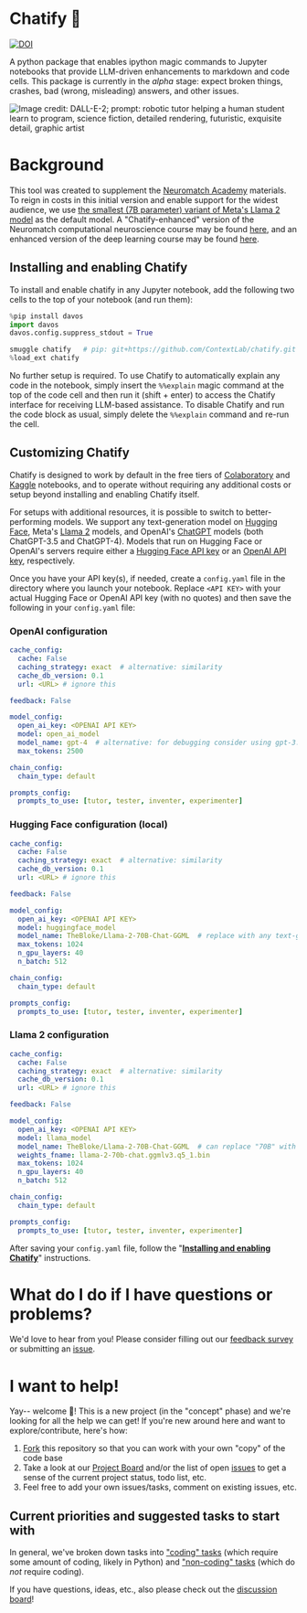 # Chatify 🤖
[![DOI](https://zenodo.org/badge/627651845.svg)](https://zenodo.org/badge/latestdoi/627651845)

A python package that enables ipython magic commands to Jupyter notebooks that provide LLM-driven enhancements to markdown and code cells.  This package is currently in the *alpha* stage: expect broken things, crashes, bad (wrong, misleading) answers, and other issues.

![Image credit: DALL-E-2; prompt: robotic tutor helping a human student learn to program, science fiction, detailed rendering, futuristic, exquisite detail, graphic artist](https://github.com/ContextLab/chatify/assets/9030494/e3b928e1-f683-44a5-af1e-5c51e3f0e541)


# Background

This tool was created to supplement the [Neuromatch Academy](https://compneuro.neuromatch.io/tutorials/intro.html) materials.  To reign in costs in this initial version and enable support for the widest audience, we use [the smallest (7B parameter) variant of Meta's Llama 2 model](https://huggingface.co/meta-llama/Llama-2-7b) as the default model.  A "Chatify-enhanced" version of the Neuromatch computational neuroscience course may be found [here](https://contextlab.github.io/course-content/tutorials/intro.html), and an enhanced version of the deep learning course may be found [here](https://contextlab.github.io/course-content-dl/tutorials/intro.html).

## Installing and enabling Chatify

To install and enable chatify in any Jupyter notebook, add the following two cells to the top of your notebook (and run them):

```python
%pip install davos
import davos
davos.config.suppress_stdout = True
```

```python
smuggle chatify   # pip: git+https://github.com/ContextLab/chatify.git
%load_ext chatify
```

No further setup is required.  To use Chatify to automatically explain any code in the notebook, simply insert the `%%explain` magic command at the top of the code cell and then run it (shift + enter) to access the Chatify interface for receiving LLM-based assistance.  To disable Chatify and run the code block as usual, simply delete the `%%explain` command and re-run the cell.

## Customizing Chatify

Chatify is designed to work by default in the free tiers of [Colaboratory](https://colab.research.google.com/) and [Kaggle](https://www.kaggle.com/code) notebooks, and to operate without requiring any additional costs or setup beyond installing and enabling Chatify itself.

For setups with additional resources, it is possible to switch to better-performing models.  We support any text-generation model on [Hugging Face](https://huggingface.co/models?pipeline_tag=text-generation&sort=trending), Meta's [Llama 2](https://ai.meta.com/resources/models-and-libraries/llama-downloads/) models, and OpenAI's [ChatGPT](https://chat.openai.com/) models (both ChatGPT-3.5 and ChatGPT-4).  Models that run on Hugging Face or OpenAI's servers require either a [Hugging Face API key](https://huggingface.co/docs/api-inference/quicktour#get-your-api-token) or an [OpenAI API key](https://platform.openai.com/signup), respectively.

Once you have your API key(s), if needed, create a `config.yaml` file in the directory where you launch your notebook.  Replace `<API KEY>` with your actual Hugging Face or OpenAI API key (with no quotes) and then save the following in your `config.yaml` file:

### OpenAI configuration

```yaml
cache_config:
  cache: False
  caching_strategy: exact  # alternative: similarity
  cache_db_version: 0.1
  url: <URL> # ignore this

feedback: False

model_config:
  open_ai_key: <OPENAI API KEY>
  model: open_ai_model
  model_name: gpt-4  # alternative: for debugging consider using gpt-3.5-turbo (cheaper and faster, but lower-quality responses)
  max_tokens: 2500

chain_config:
  chain_type: default

prompts_config:
  prompts_to_use: [tutor, tester, inventer, experimenter]
```

### Hugging Face configuration (local)

```yaml
cache_config:
  cache: False
  caching_strategy: exact  # alternative: similarity
  cache_db_version: 0.1
  url: <URL> # ignore this

feedback: False

model_config:
  open_ai_key: <OPENAI API KEY>
  model: huggingface_model
  model_name: TheBloke/Llama-2-70B-Chat-GGML  # replace with any text-generation model
  max_tokens: 1024
  n_gpu_layers: 40
  n_batch: 512

chain_config:
  chain_type: default

prompts_config:
  prompts_to_use: [tutor, tester, inventer, experimenter]
```

### Llama 2 configuration

```yaml
cache_config:
  cache: False
  caching_strategy: exact  # alternative: similarity
  cache_db_version: 0.1
  url: <URL> # ignore this

feedback: False

model_config:
  open_ai_key: <OPENAI API KEY>
  model: llama_model
  model_name: TheBloke/Llama-2-70B-Chat-GGML  # can replace "70B" with either "7B" or "13B" in this line and the next
  weights_fname: llama-2-70b-chat.ggmlv3.q5_1.bin
  max_tokens: 1024
  n_gpu_layers: 40
  n_batch: 512

chain_config:
  chain_type: default

prompts_config:
  prompts_to_use: [tutor, tester, inventer, experimenter]
```

After saving your `config.yaml` file, follow the "[**Installing and enabling Chatify**](README.md#installing-and-enabling-chatify)" instructions.


# What do I do if I have questions or problems?

We'd love to hear from you!  Please consider filling out our [feedback survey](https://forms.gle/V9ZGssyukjmFR9bk7) or submitting an [issue](https://github.com/ContextLab/chatify/issues).


# I want to help!

Yay-- welcome 🎉!  This is a new project (in the "concept" phase) and we're looking for all the help we can get!  If you're new around here and want to explore/contribute, here's how:

1. [Fork](https://github.com/ContextLab/chatify/fork) this repository so that you can work with your own "copy" of the code base
2. Take a look at our [Project Board](https://github.com/orgs/ContextLab/projects/3) and/or the list of open [issues](https://github.com/ContextLab/chatify/issues) to get a sense of the current project status, todo list, etc.
3. Feel free to add your own issues/tasks, comment on existing issues, etc.

## Current priorities and suggested tasks to start with

In general, we've broken down tasks into ["coding" tasks](https://github.com/ContextLab/chatify/labels/coding%20required) (which require some amount of coding, likely in Python) and ["non-coding" tasks](https://github.com/ContextLab/chatify/labels/non-coding) (which do *not* require coding).

If you have questions, ideas, etc., also please check out the [discussion board](https://github.com/ContextLab/chatify/discussions)!
